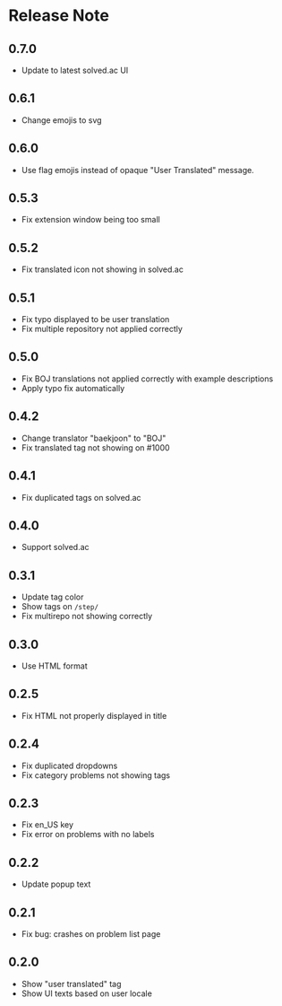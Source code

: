 # Release Note

## 0.7.0

- Update to latest solved.ac UI

## 0.6.1

- Change emojis to svg

## 0.6.0

- Use flag emojis instead of opaque "User Translated" message.

## 0.5.3

- Fix extension window being too small

## 0.5.2

- Fix translated icon not showing in solved.ac

## 0.5.1

- Fix typo displayed to be user translation
- Fix multiple repository not applied correctly

## 0.5.0

- Fix BOJ translations not applied correctly with example descriptions
- Apply typo fix automatically

## 0.4.2

- Change translator "baekjoon" to "BOJ"
- Fix translated tag not showing on #1000

## 0.4.1

- Fix duplicated tags on solved.ac

## 0.4.0

- Support solved.ac

## 0.3.1

- Update tag color
- Show tags on `/step/`
- Fix multirepo not showing correctly

## 0.3.0

- Use HTML format

## 0.2.5

- Fix HTML not properly displayed in title

## 0.2.4

- Fix duplicated dropdowns
- Fix category problems not showing tags

## 0.2.3

- Fix en_US key
- Fix error on problems with no labels

## 0.2.2

- Update popup text

## 0.2.1

- Fix bug: crashes on problem list page

## 0.2.0

- Show "user translated" tag
- Show UI texts based on user locale
